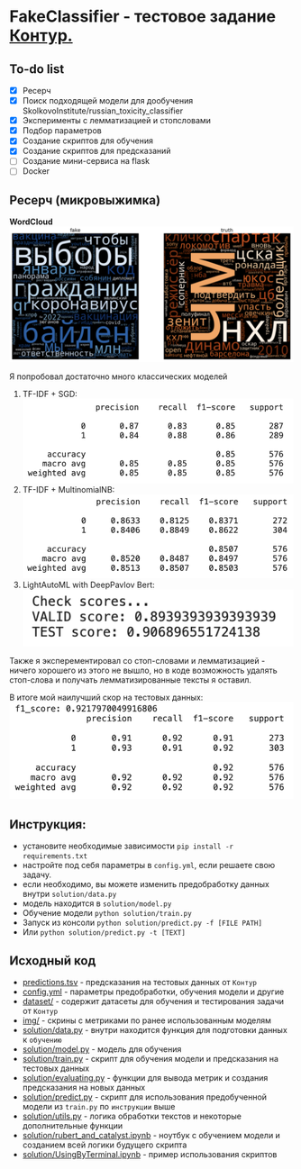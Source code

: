 # FakeClassifier - тестовое задание [Контур.](https://kontur.ru)

## To-do list

- [x] Ресерч
- [x] Поиск подходящей модели для дообучения SkolkovoInstitute/russian_toxicity_classifier 
- [x] Эксперименты с лемматизацией и стопсловами
- [x] Подбор параметров
- [x] Создание скриптов для обучения
- [x] Создание скриптов для предсказаний
- [ ] Создание мини-сервиса на flask
- [ ] Docker

## Ресерч (микровыжимка)

**WordCloud**
![alt text](img/wordcloud.png)

Я попробовал достаточно много классических моделей

1. TF-IDF + SGD:\
![alt text](img/tfidf_sgd.png)
2. TF-IDF + MultinomialNB:\
![alt text](img/tfidf_MultinomialNB.png)
3. LightAutoML with DeepPavlov Bert:\
![alt text](img/lama.png)

Также я эксперементировал со стоп-словами и лемматизацией - ничего хорошего из этого не вышло, но в коде возможность удалять стоп-слова и получать лемматизированные тексты я оставил.

В итоге мой наилучший скор на тестовых данных:
![alt text](img/best.png)


## Инструкция:

- установите необходимые зависимости `pip install -r requirements.txt`
- настройте под себя параметры в `config.yml`, если решаете свою задачу.
- если необходимо, вы можете изменить предобработку данных внутри `solution/data.py`
- модель находится в `solution/model.py`
- Обучение модели `python solution/train.py`
- Запуск из консоли `python solution/predict.py -f [FILE PATH]`
- Или `python solution/predict.py -t [TEXT]`

## Исходный код
* [predictions.tsv](predictions.tsv) - предсказания на тестовых данных от `Контур`
* [config.yml](config.yml) - параметры предобработки, обучения модели и другие
* [dataset/](dataset/) - содержит датасеты для обучения и тестирования задачи от `Контур`
* [img/](img/) - скрины с метриками по ранее использованным моделям
* [solution/data.py](solution/data.py) - внутри находится функция для подготовки данных к `обучению`
* [solution/model.py](solution/model.py) - модель для обучения
* [solution/train.py](solution/train.py) - скрипт для обучения модели и предсказания на тестовых данных
* [solution/evaluating.py](solution/evaluating.py) - функции для вывода метрик и создания предсказания на новых данных
* [solution/predict.py](solution/predict.py) - скрипт для использования предобученной модели из `train.py` по `инструкции` выше
* [solution/utils.py](solution/utils.py) - логика обработки текстов и некоторые дополнительные функции
* [solution/rubert_and_catalyst.ipynb](solution/rubert_and_catalyst.ipynb) - ноутбук с обучением модели и созданием всей логики будущего скрипта
* [solution/UsingByTerminal.ipynb](solution/UsingByTerminal.ipynb) - пример использования скриптов
